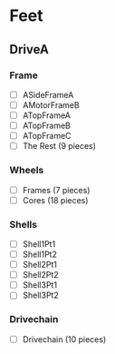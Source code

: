 # Feet

## DriveA
### Frame
- [ ] ASideFrameA
- [ ] AMotorFrameB
- [ ] ATopFrameA
- [ ] ATopFrameB
- [ ] ATopFrameC
- [ ] The Rest (9 pieces)
### Wheels
- [ ] Frames (7 pieces)
- [ ] Cores (18 pieces)
### Shells
- [ ] Shell1Pt1
- [ ] Shell1Pt2
- [ ] Shell2Pt1
- [ ] Shell2Pt2
- [ ] Shell3Pt1
- [ ] Shell3Pt2
### Drivechain
- [ ] Drivechain (10 pieces)
